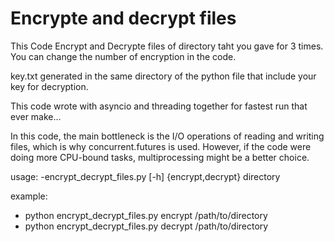 Encrypte and decrypt files
=========================================================================

This Code Encrypt and Decrypte files of directory taht you gave for 3 times.
You can change the number of encryption in the code.

key.txt generated in the same directory of the python file that include your key for decryption.

This code wrote with asyncio and threading together for fastest run that ever make...

In this code, the main bottleneck is the I/O operations of reading and writing files, which is why concurrent.futures is used. However, if the code were doing more CPU-bound tasks, multiprocessing might be a better choice.


usage: 
  -encrypt_decrypt_files.py [-h] {encrypt,decrypt} directory 


example: 
  - python encrypt_decrypt_files.py encrypt /path/to/directory
  - python encrypt_decrypt_files.py decrypt /path/to/directory
